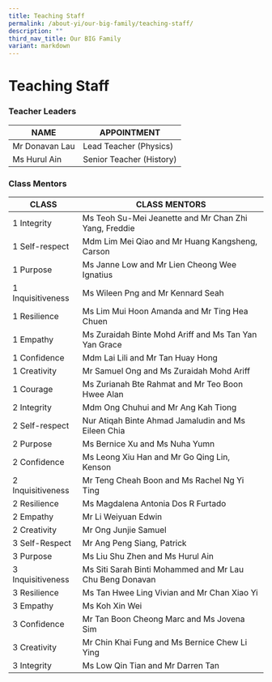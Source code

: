 ```yaml
---
title: Teaching Staff
permalink: /about-yi/our-big-family/teaching-staff/
description: ""
third_nav_title: Our BIG Family
variant: markdown
---
```

# **Teaching Staff**

### Teacher Leaders

| NAME | APPOINTMENT |
|---|---|
| Mr Donavan Lau | Lead Teacher (Physics) |
| Ms Hurul Ain  | Senior Teacher (History) |

### Class Mentors

| CLASS | CLASS MENTORS |
|---|---|
| 1 Integrity | Ms Teoh Su-Mei Jeanette and Mr Chan Zhi Yang, Freddie |
| 1 Self-respect | Mdm Lim Mei Qiao and Mr Huang Kangsheng, Carson |
| 1 Purpose | Ms Janne Low and Mr Lien Cheong Wee Ignatius|
| 1 Inquisitiveness | Ms Wileen Png and Mr Kennard Seah |
| 1 Resilience | Ms Lim Mui Hoon Amanda and Mr Ting Hea Chuen |
| 1 Empathy | Ms Zuraidah Binte Mohd Ariff and Ms Tan Yan Yan Grace |
| 1 Confidence | Mdm Lai Lili and Mr Tan Huay Hong |
| 1 Creativity | Mr Samuel Ong and Ms Zuraidah Mohd Ariff |
| 1 Courage | Ms Zurianah Bte Rahmat and Mr Teo Boon Hwee Alan |
| 2 Integrity | Mdm Ong Chuhui and Mr Ang Kah Tiong |
| 2 Self-respect | Nur Atiqah Binte Ahmad Jamaludin and Ms Eileen Chia |
| 2 Purpose | Ms Bernice Xu and Ms Nuha Yumn |
| 2 Confidence | Ms Leong Xiu Han and Mr Go Qing Lin, Kenson |
| 2 Inquisitiveness | Mr Teng Cheah Boon and Ms Rachel Ng Yi Ting |
| 2 Resilience | Ms Magdalena Antonia Dos R Furtado |
| 2 Empathy | Mr Li Weiyuan Edwin |
| 2 Creativity | Mr Ong Junjie Samuel |
| 3 Self-Respect| Mr Ang Peng Siang, Patrick |
| 3 Purpose | Ms Liu Shu Zhen and Ms Hurul Ain |
| 3 Inquisitiveness | Ms Siti Sarah Binti Mohammed and Mr Lau Chu Beng Donavan |
| 3 Resilience | Ms Tan Hwee Ling Vivian and Mr Chan Xiao Yi |
| 3 Empathy | Ms Koh Xin Wei |
| 3 Confidence | Mr Tan Boon Cheong Marc and Ms Jovena Sim |
| 3 Creativity | Mr Chin Khai Fung and Ms Bernice Chew Li Ying |
| 3 Integrity | Ms Low Qin Tian and Mr Darren Tan |

